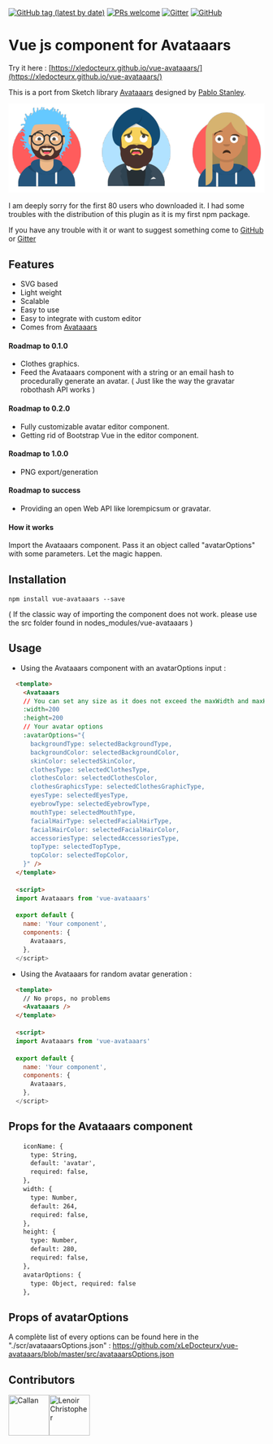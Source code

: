[![GitHub tag (latest by date)](https://img.shields.io/github/v/tag/xLeDocteurx/vue-avataaars)](https://www.npmjs.com/package/vue-avataaars)
[![PRs welcome](https://img.shields.io/badge/PRs-welcome-ff69b4.svg)](https://github.com/xLeDocteurx/vue-avataaars/pulls)
[![Gitter](https://img.shields.io/gitter/room/cvue-avataaars/community)](https://gitter.im/vue-avataaars/community)
[![GitHub](https://img.shields.io/github/license/xLeDocteurx/vue-avataaars)](https://github.com/xLeDocteurx/vue-avataaars/pulls)

# Vue js component for Avataaars
Try it here : [https://xledocteurx.github.io/vue-avataaars/](https://xledocteurx.github.io/vue-avataaars/)

This is a port from  Sketch library [Avataaars](https://avataaars.com/) designed by [Pablo Stanley](https://twitter.com/pablostanley). 

<p align="center"><img src='avataaars-example.png?raw=true' /></p>

I am deeply sorry for the first 80 users who downloaded it.
I had some troubles with the distribution of this plugin as it is my first npm package.

If you have any trouble with it or want to suggest something come to [GitHub](https://github.com/xLeDocteurx/vue-avataaars/issues) or [Gitter](https://gitter.im/vue-avataaars/community)

## Features
 - SVG based
 - Light weight
 - Scalable
 - Easy to use
 - Easy to integrate with custom editor
 - Comes from [Avataaars](https://avataaars.com/)

#### Roadmap to 0.1.0
- Clothes graphics.
- Feed the Avataaars component with a string or an email hash to procedurally generate an avatar.
( Just like the way the gravatar robothash API works )

#### Roadmap to 0.2.0
- Fully customizable avatar editor component.
- Getting rid of Bootstrap Vue in the editor component.

#### Roadmap to 1.0.0
- PNG export/generation

#### Roadmap to success
- Providing an open Web API like lorempicsum or gravatar.

#### How it works

Import the Avataaars component. Pass it an object called "avatarOptions" with some parameters. Let the magic happen.

## Installation
```
npm install vue-avataaars --save
```

( If the classic way of importing the component does not work. please use the src folder found in nodes_modules/vue-avataaars )
## Usage

- Using the Avataaars component with an avatarOptions input :
```html
  <template>
    <Avataaars 
    // You can set any size as it does not exceed the maxWidth and maxHeight properties (264px by 280px)
    :width=200
    :height=200
    // Your avatar options
    :avatarOptions="{
      backgroundType: selectedBackgroundType,
      backgroundColor: selectedBackgroundColor,
      skinColor: selectedSkinColor,
      clothesType: selectedClothesType,
      clothesColor: selectedClothesColor,
      clothesGraphicsType: selectedClothesGraphicType,
      eyesType: selectedEyesType,
      eyebrowType: selectedEyebrowType,
      mouthType: selectedMouthType,
      facialHairType: selectedFacialHairType,
      facialHairColor: selectedFacialHairColor,
      accessoriesType: selectedAccessoriesType,
      topType: selectedTopType,
      topColor: selectedTopColor,
    }" />
  </template>

  <script>
  import Avataaars from 'vue-avataaars'

  export default {
    name: 'Your component',
    components: {
      Avataaars,
    },
  </script>
```

- Using the Avataaars for random avatar generation :
```html
  <template>
    // No props, no problems
    <Avataaars />
  </template>
  
  <script>
  import Avataaars from 'vue-avataaars'

  export default {
    name: 'Your component',
    components: {
      Avataaars,
    },
  </script>
```

## Props for the Avataaars component
```html
    iconName: {
      type: String,
      default: 'avatar',
      required: false,
    },
    width: {
      type: Number,
      default: 264,
      required: false,
    },
    height: {
      type: Number,
      default: 280,
      required: false,
    },
    avatarOptions: {
      type: Object, required: false
    },
```

## Props of avatarOptions
A complète list of every options can be found here in the "./scr/avataaarsOptions.json" :
https://github.com/xLeDocteurx/vue-avataaars/blob/master/src/avataaarsOptions.json


## Contributors

[//]: contributor-faces

<a href="https://github.com/AllanCerveaux"><img src="https://avatars1.githubusercontent.com/u/16000854?s=460&v=4" title="Callan" width="80" height="80"></a><a href="https://github.com/xLeDocteurx"><img src="https://avatars0.githubusercontent.com/u/26012160?s=460&v=4" title="Lenoir Christopher" width="80" height="80"></a>

[//]: contributor-faces
